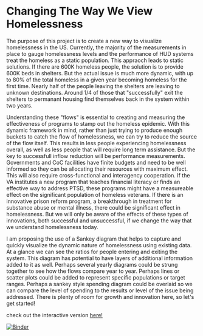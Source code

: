 # Changing The Way We View Homelessness

The purpose of this project is to create a new way to visualize homelessness in the US. Currently, the majority of the measurements in place to gauge homelessness levels and the performance of HUD systems treat the homeless as a static population. This appraoch leads to static solutions. If there are 600K homeless people, the solution is to provide 600K beds in shelters. But the actual issue is much more dynamic, with up to 80% of the total homeless in a given year becoming homeless for the first time. Nearly half of the people leaving the shelters are leaving to unknown destinations. Around 1/4 of those that "successfully" exit the shelters to permanant housing find themselves back in the system within two years. 

Understanding these "flows" is essential to creating and measuring the effectiveness of programs to stamp out the homeless epidemic. With this dynamic framework in mind, rather than just trying to produce enough buckets to catch the flow of homelessness, we can try to reduce the source of the flow itself. This results in less people experiencing homelessness overall, as well as less people that will require long term assistance. But the key to successfull inflow reduction will be performance measurements. Governments and CoC facilities have finite budgets and need to be well informed so they can be allocating their resources with maximum effect. This will also require cross-functional and interagency cooperation. If the VA institutes a new program that teaches financial literacy or finds an effective way to address PTSD, these programs might have a measureable effect on the significant population of homeless veterans. If there is an innovative prison reform program, a breakthrough in treatment for substance abuse or mental illness, there could be significant effect in homelessness. But we will only be aware of the effects of these types of innovations, both successful and unsuccessful, if we change the way that we understand homelessness today. 

I am proposing the use of a Sankey diagram that helps to capture and quickly visualize the dynamic nature of homelessness using existing data. At a glance we can see the ratios for people entering and exiting the system. This diagram has potential to have layers of additional information added to it as well. Perhaps several yearly diagrams could be strung together to see how the flows compare year to year. Perhaps lines or scatter plots could be added to represent specific populations or target ranges. Perhaps a sankey style spending diagram could be overlaid so we can compare the level of spending to the results or level of the issue being addressed. There is plenty of room for growth and innovation here, so let's get started!

check out the interactive version [here!](https://mybinder.org/v2/gh/nathaniel-j/sank.py/HEAD?urlpath=voila%2Frender%2Fstatic_sankey.ipynb)



[![Binder](https://mybinder.org/badge_logo.svg)](https://mybinder.org/v2/gh/nathaniel-j/sank.py/HEAD?urlpath=voila%2Frender%2Fstatic_sankey.ipynb)
